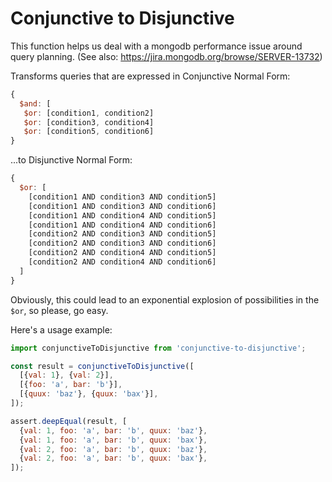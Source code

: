 # Conjunctive to Disjunctive

This function helps us deal with a mongodb performance issue around query
planning. (See also: https://jira.mongodb.org/browse/SERVER-13732)

Transforms queries that are expressed in Conjunctive Normal Form:
```js
{
  $and: [
   $or: [condition1, condition2]
   $or: [condition3, condition4]
   $or: [condition5, condition6]
}
```

...to Disjunctive Normal Form:
```js
{
  $or: [
    [condition1 AND condition3 AND condition5]
    [condition1 AND condition3 AND condition6]
    [condition1 AND condition4 AND condition5]
    [condition1 AND condition4 AND condition6]
    [condition2 AND condition3 AND condition5]
    [condition2 AND condition3 AND condition6]
    [condition2 AND condition4 AND condition5]
    [condition2 AND condition4 AND condition6]
  ]
}
```

Obviously, this could lead to an exponential explosion of possibilities in the
`$or`, so please, go easy.

Here's a usage example:
```js
import conjunctiveToDisjunctive from 'conjunctive-to-disjunctive';

const result = conjunctiveToDisjunctive([
  [{val: 1}, {val: 2}],
  [{foo: 'a', bar: 'b'}],
  [{quux: 'baz'}, {quux: 'bax'}],
]);

assert.deepEqual(result, [
  {val: 1, foo: 'a', bar: 'b', quux: 'baz'},
  {val: 1, foo: 'a', bar: 'b', quux: 'bax'},
  {val: 2, foo: 'a', bar: 'b', quux: 'baz'},
  {val: 2, foo: 'a', bar: 'b', quux: 'bax'},
]);
```